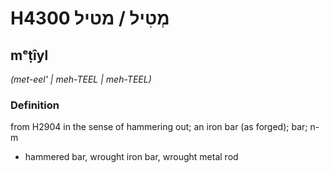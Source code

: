 # H4300 מְטִיל / מטיל

## mᵉṭîyl

_(met-eel' | meh-TEEL | meh-TEEL)_

### Definition

from H2904 in the sense of hammering out; an iron bar (as forged); bar; n-m

- hammered bar, wrought iron bar, wrought metal rod
